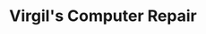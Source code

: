 ---
title: "Virgil's Computer Repair"
url: /virginia-beach/virgils-computer-repair/
shop: computer
---
